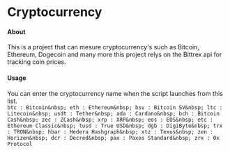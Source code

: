 # Cryptocurrency
#### About
This is a project that can mesure cryptocurrency's such as Bitcoin, Ethereum, Dogecoin and many more
this project relys on the Bittrex api for tracking coin prices.

#### Usage
You can enter the cryptocurrency name when the script launches from this list.  
`btc : Bitcoin&nbsp;
 eth : Ethereum&nbsp;
 bsv : Bitcoin SV&nbsp;
 ltc : Litecoin&nbsp;
 usdt : Tether&nbsp;
 ada : Cardano&nbsp;
 bch : Bitcoin Cash&nbsp;
 zec : ZCash&nbsp;
 xrp : XRP&nbsp;
 eos : EOS&nbsp;
 etc : Ethereum Classic&nbsp;
 tusd : True USD&nbsp;
 dgb : DigiByte&nbsp;
 trx : TRON&nbsp;
 hbar : Hedera Hashgraph&nbsp;
 xtz : Texos&nbsp;
 zen : Horizen&nbsp;
 dcr : Decred&nbsp;
 pax : Paxos Standard&nbsp;
 zrx : 0x Protocol`
